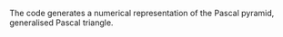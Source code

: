 The code generates a numerical representation of the Pascal pyramid, generalised Pascal triangle.
  
 
